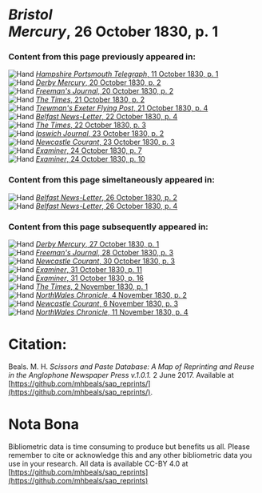 # *Bristol Mercury*, 26 October 1830, p. 1  
  
### Content from this page previously appeared in:  
![Hand](http://scissorsandpaste.net/wp-content/uploads/2017/06/smallhandpointer.png) [*Hampshire Portsmouth Telegraph*, 11 October 1830, p. 1](https://mhbeals.github.io/sap_html/Hampshire-Portsmouth-Telegraph/Hampshire-Portsmouth-Telegraph-11-October-1830-p-1)  
![Hand](http://scissorsandpaste.net/wp-content/uploads/2017/06/smallhandpointer.png) [*Derby Mercury*, 20 October 1830, p. 2](https://mhbeals.github.io/sap_html/Derby-Mercury/Derby-Mercury-20-October-1830-p-2)  
![Hand](http://scissorsandpaste.net/wp-content/uploads/2017/06/smallhandpointer.png) [*Freeman's Journal*, 20 October 1830, p. 2](https://mhbeals.github.io/sap_html/Freeman's-Journal/Freeman's-Journal-20-October-1830-p-2)  
![Hand](http://scissorsandpaste.net/wp-content/uploads/2017/06/smallhandpointer.png) [*The Times*, 21 October 1830, p. 2](https://mhbeals.github.io/sap_html/The-Times/The-Times-21-October-1830-p-2)  
![Hand](http://scissorsandpaste.net/wp-content/uploads/2017/06/smallhandpointer.png) [*Trewman's Exeter Flying Post*, 21 October 1830, p. 4](https://mhbeals.github.io/sap_html/Trewman's-Exeter-Flying-Post/Trewman's-Exeter-Flying-Post-21-October-1830-p-4)  
![Hand](http://scissorsandpaste.net/wp-content/uploads/2017/06/smallhandpointer.png) [*Belfast News-Letter*, 22 October 1830, p. 4](https://mhbeals.github.io/sap_html/Belfast-News-Letter/Belfast-News-Letter-22-October-1830-p-4)  
![Hand](http://scissorsandpaste.net/wp-content/uploads/2017/06/smallhandpointer.png) [*The Times*, 22 October 1830, p. 3](https://mhbeals.github.io/sap_html/The-Times/The-Times-22-October-1830-p-3)  
![Hand](http://scissorsandpaste.net/wp-content/uploads/2017/06/smallhandpointer.png) [*Ipswich Journal*, 23 October 1830, p. 2](https://mhbeals.github.io/sap_html/Ipswich-Journal/Ipswich-Journal-23-October-1830-p-2)  
![Hand](http://scissorsandpaste.net/wp-content/uploads/2017/06/smallhandpointer.png) [*Newcastle Courant*, 23 October 1830, p. 3](https://mhbeals.github.io/sap_html/Newcastle-Courant/Newcastle-Courant-23-October-1830-p-3)  
![Hand](http://scissorsandpaste.net/wp-content/uploads/2017/06/smallhandpointer.png) [*Examiner*, 24 October 1830, p. 7](https://mhbeals.github.io/sap_html/Examiner/Examiner-24-October-1830-p-7)  
![Hand](http://scissorsandpaste.net/wp-content/uploads/2017/06/smallhandpointer.png) [*Examiner*, 24 October 1830, p. 10](https://mhbeals.github.io/sap_html/Examiner/Examiner-24-October-1830-p-10)  
  
### Content from this page simeltaneously appeared in:  
![Hand](http://scissorsandpaste.net/wp-content/uploads/2017/06/smallhandpointer.png) [*Belfast News-Letter*, 26 October 1830, p. 2](https://mhbeals.github.io/sap_html/Belfast-News-Letter/Belfast-News-Letter-26-October-1830-p-2)  
![Hand](http://scissorsandpaste.net/wp-content/uploads/2017/06/smallhandpointer.png) [*Belfast News-Letter*, 26 October 1830, p. 4](https://mhbeals.github.io/sap_html/Belfast-News-Letter/Belfast-News-Letter-26-October-1830-p-4)  
  
### Content from this page subsequently appeared in:  
![Hand](http://scissorsandpaste.net/wp-content/uploads/2017/06/smallhandpointer.png) [*Derby Mercury*, 27 October 1830, p. 1](https://mhbeals.github.io/sap_html/Derby-Mercury/Derby-Mercury-27-October-1830-p-1)  
![Hand](http://scissorsandpaste.net/wp-content/uploads/2017/06/smallhandpointer.png) [*Freeman's Journal*, 28 October 1830, p. 3](https://mhbeals.github.io/sap_html/Freeman's-Journal/Freeman's-Journal-28-October-1830-p-3)  
![Hand](http://scissorsandpaste.net/wp-content/uploads/2017/06/smallhandpointer.png) [*Newcastle Courant*, 30 October 1830, p. 3](https://mhbeals.github.io/sap_html/Newcastle-Courant/Newcastle-Courant-30-October-1830-p-3)  
![Hand](http://scissorsandpaste.net/wp-content/uploads/2017/06/smallhandpointer.png) [*Examiner*, 31 October 1830, p. 11](https://mhbeals.github.io/sap_html/Examiner/Examiner-31-October-1830-p-11)  
![Hand](http://scissorsandpaste.net/wp-content/uploads/2017/06/smallhandpointer.png) [*Examiner*, 31 October 1830, p. 16](https://mhbeals.github.io/sap_html/Examiner/Examiner-31-October-1830-p-16)  
![Hand](http://scissorsandpaste.net/wp-content/uploads/2017/06/smallhandpointer.png) [*The Times*, 2 November 1830, p. 1](https://mhbeals.github.io/sap_html/The-Times/The-Times-2-November-1830-p-1)  
![Hand](http://scissorsandpaste.net/wp-content/uploads/2017/06/smallhandpointer.png) [*NorthWales Chronicle*, 4 November 1830, p. 2](https://mhbeals.github.io/sap_html/NorthWales-Chronicle/NorthWales-Chronicle-4-November-1830-p-2)  
![Hand](http://scissorsandpaste.net/wp-content/uploads/2017/06/smallhandpointer.png) [*Newcastle Courant*, 6 November 1830, p. 3](https://mhbeals.github.io/sap_html/Newcastle-Courant/Newcastle-Courant-6-November-1830-p-3)  
![Hand](http://scissorsandpaste.net/wp-content/uploads/2017/06/smallhandpointer.png) [*NorthWales Chronicle*, 11 November 1830, p. 4](https://mhbeals.github.io/sap_html/NorthWales-Chronicle/NorthWales-Chronicle-11-November-1830-p-4)  


# Citation: 

Beals. M. H. *Scissors and Paste Database: A Map of Reprinting and Reuse in the Anglophone Newspaper Press v.1.0.1.* 2 June 2017. Available at [https://github.com/mhbeals/sap_reprints/](https://github.com/mhbeals/sap_reprints/). 

# Nota Bona

Bibliometric data is time consuming to produce but benefits us all. Please remember to cite or acknowledge this and any other bibliometric data you use in your research. All data is available CC-BY 4.0 at [https://github.com/mhbeals/sap_reprints](https://github.com/mhbeals/sap_reprints)
